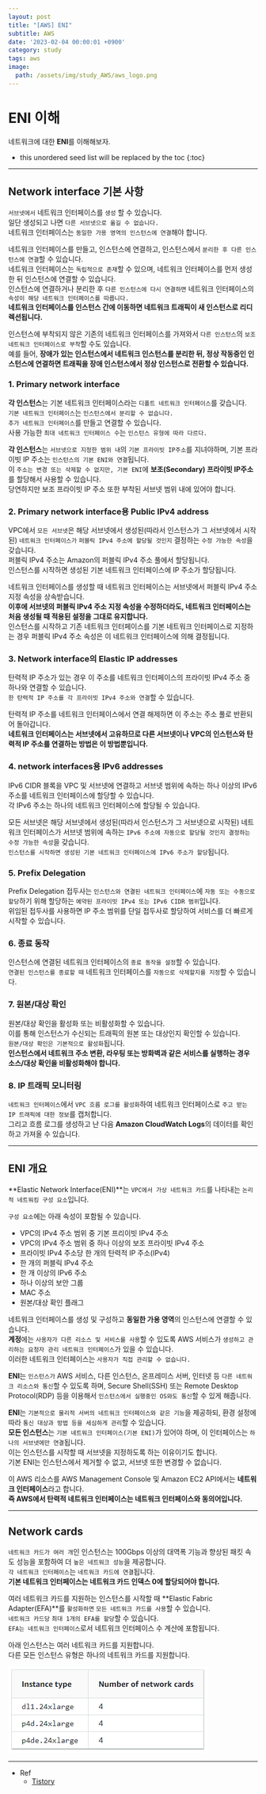```yaml
---
layout: post
title: "[AWS] ENI"
subtitle: AWS
date: '2023-02-04 00:00:01 +0900'
category: study
tags: aws
image:
  path: /assets/img/study_AWS/aws_logo.png
---
```


# ENI 이해
네트워크에 대한 **ENI**를 이해해보자.

<!--more-->

* this unordered seed list will be replaced by the toc
{:toc}

<hr/>

## Network interface 기본 사항

`서브넷에서` 네트워크 인터페이스를 `생성` 할 수 있습니다. <br>
일단 생성되고 나면 `다른 서브넷으로 옮길 수 없습니다.` <br>
네트워크 인터페이스는 `동일한 가용 영역의 인스턴스에 연결`해야 합니다. <br>

네트워크 인터페이스를 만들고, 인스턴스에 연결하고, 인스턴스에서 `분리한 후 다른 인스턴스에 연결`할 수 있습니다. <br>
네트워크 인터페이스는 `독립적으로 존재`할 수 있으며, 네트워크 인터페이스를 먼저 생성한 뒤 인스턴스에 연결할 수 있습니다. <br>
인스턴스에 연결하거나 분리한 후 `다른 인스턴스에 다시 연결하면` 네트워크 인터페이스의 `속성이 해당 네트워크 인터페이스를 따릅니다.` <br>
**네트워크 인터페이스를 인스턴스 간에 이동하면 네트워크 트래픽이 새 인스턴스로 리디렉션됩니다.** <br>

인스턴스에 부착되지 않은 기존의 네트워크 인터페이스를 가져와서 `다른 인스턴스`의 `보조 네트워크 인터페이스로 부착`할 수도 있습니다. <br>
예를 들어, **장애가 있는 인스턴스에서 네트워크 인스턴스를 분리한 뒤, 정상 작동중인 인스턴스에 연결하면 트래픽을 장애 인스턴스에서 정상 인스턴스로 전환할 수 있습니다.** <br>


### 1. Primary network interface

**각 인스턴스**는 기본 네트워크 인터페이스라는 `디폴트 네트워크 인터페이스`를 갖습니다. <br>
`기본 네트워크 인터페이스`는 `인스턴스에서 분리할 수 없습니다.` <br>
`추가 네트워크 인터페이스`를 만들고 연결할 수 있습니다. <br>
사용 가능한 `최대 네트워크 인터페이스 수`는 `인스턴스 유형에 따라 다르다.` <br>

**각 인스턴스**는 `서브넷으로 지정한 범위 내`의 `기본 프라이빗 IP주소`를 지녀야하며, 기본 프라이빗 IP 주소는 `인스턴스의 기본 ENI와 연결`됩니다. <br>
이 `주소는 변경 또는 삭제할 수 없지만, 기본 ENI`에 **보조(Secondary) 프라이빗 IP주소**를 할당해서 사용할 수 있습니다. <br>
당연하지만 보조 프라이빗 IP 주소 또한 부착된 서브넷 범위 내에 있어야 합니다. <br>

### 2. Primary network interface용 Public IPv4 address

VPC에서 `모든 서브넷`은 해당 서브넷에서 생성된(따라서 인스턴스가 그 서브넷에서 시작된) `네트워크 인터페이스가` `퍼블릭 IPv4 주소에 할당될 것인지` 결정하는 `수정 가능한 속성`을 갖습니다. <br>
퍼블릭 IPv4 주소는 Amazon의 퍼블릭 IPv4 주소 풀에서 할당됩니다. <br>
인스턴스를 시작하면 생성된 기본 네트워크 인터페이스에 IP 주소가 할당됩니다. <br>

네트워크 인터페이스를 생성할 때 네트워크 인터페이스는 서브넷에서 퍼블릭 IPv4 주소 지정 속성을 상속받습니다. <br>
**이후에 서브넷의 퍼블릭 IPv4 주소 지정 속성을 수정하더라도, 네트워크 인터페이스는 처음 생성될 때 적용된 설정을 그대로 유지합니다.** <br>
인스턴스를 시작하고 기존 네트워크 인터페이스를 기본 네트워크 인터페이스로 지정하는 경우 퍼블릭 IPv4 주소 속성은 이 네트워크 인터페이스에 의해 결정됩니다. <br>

### 3. Network interface의 Elastic IP addresses

탄력적 IP 주소가 있는 경우 이 주소를 네트워크 인터페이스의 프라이빗 IPv4 주소 중 하나와 연결할 수 있습니다. <br>
`한 탄력적 IP 주소를 각 프라이빗 IPv4 주소와 연결`할 수 있습니다. <br>

탄력적 IP 주소를 네트워크 인터페이스에서 연결 해제하면 이 주소는 주소 풀로 반환되어 돌아갑니다. <br>
**네트워크 인터페이스는 서브넷에서 고유하므로 다른 서브넷이나 VPC의 인스턴스와 탄력적 IP 주소를 연결하는 방법은 이 방법뿐입니다.**  <br>

### 4. network interfaces용 IPv6 addresses

IPv6 CIDR 블록을 VPC 및 서브넷에 연결하고 서브넷 범위에 속하는 하나 이상의 IPv6 주소를 네트워크 인터페이스에 할당할 수 있습니다. <br>
각 IPv6 주소는 하나의 네트워크 인터페이스에 할당될 수 있습니다. <br>

모든 서브넷은 해당 서브넷에서 생성된(따라서 인스턴스가 그 서브넷으로 시작된) 네트워크 인터페이스가 서브넷 범위에 속하는 `IPv6 주소에 자동으로 할당될 것인지 결정하는 수정 가능한 속성`을 갖습니다. <br>
`인스턴스를 시작하면 생성된 기본 네트워크 인터페이스에 IPv6 주소가 할당`됩니다. <br>

### 5. Prefix Delegation

Prefix Delegation 접두사는 `인스턴스와 연결된 네트워크 인터페이스`에 `자동 또는 수동으로 할당`하기 위해 할당하는 `예약된 프라이빗 IPv4 또는 IPv6 CIDR 범위`입니다. <br>
위임된 접두사를 사용하면 IP 주소 범위를 단일 접두사로 할당하여 서비스를 더 빠르게 시작할 수 있습니다.  <br>

### 6. 종료 동작

인스턴스에 연결된 네트워크 인터페이스의 `종료 동작을 설정`할 수 있습니다. <br>
`연결된 인스턴스를 종료할 때` 네트워크 인터페이스를 `자동으로 삭제할지를 지정`할 수 있습니다. <br>

### 7. 원본/대상 확인

원본/대상 확인을 활성화 또는 비활성화할 수 있습니다. <br>
이를 통해 인스턴스가 수신되는 트래픽의 원본 또는 대상인지 확인할 수 있습니다. <br>
`원본/대상 확인은 기본적으로 활성화`됩니다. <br>
**인스턴스에서 네트워크 주소 변환, 라우팅 또는 방화벽과 같은 서비스를 실행하는 경우 소스/대상 확인을 비활성화해야 합니다.**

### 8. IP 트래픽 모니터링

`네트워크 인터페이스`에서 `VPC 흐름 로그를 활성화`하여 네트워크 인터페이스로 `주고 받는 IP 트래픽에 대한 정보`를 캡처합니다. <br>
그리고 흐름 로그를 생성하고 난 다음 **Amazon CloudWatch Logs**의 데이터를 확인하고 가져올 수 있습니다. <br>

<hr/>

## ENI 개요

**Elastic Network Interface(ENI)**는 `VPC에서 가상 네트워크 카드`를 나타내는 `논리적 네트워킹 구성 요소`입니다. <br>

`구성 요소`에는 아래 속성이 포함될 수 있습니다. <br>
* VPC의 IPv4 주소 범위 중 기본 프리이빗 IPv4 주소
* VPC의 IPv4 주소 범위 중 하나 이상의 보조 프라이빗 IPv4 주소
* 프라이빗 IPv4 주소당 한 개의 탄력적 IP 주소(IPv4)
* 한 개의 퍼블릭 IPv4 주소
* 한 개 이상의 IPv6 주소
* 하나 이상의 보안 그룹
* MAC 주소
* 원본/대상 확인 플래그

네트워크 인터페이스를 생성 및 구성하고 **동일한 가용 영역**의 인스턴스에 연결할 수 있습니다. <br>
**계정**에는 `사용자가 다른 리소스 및 서비스를 사용`할 수 있도록 AWS 서비스가 `생성하고 관리하는 요청자 관리 네트워크 인터페이스`가 있을 수 있습니다. <br>
이러한 네트워크 인터페이스는 `사용자가 직접 관리할 수 없습니다.` <br>

**ENI**는 `인스턴스가` AWS 서비스, 다른 인스턴스, 온프레미스 서버, 인터넷 등 `다른 네트워크 리소스와 통신`할 수 있도록 하며, Secure Shell(SSH) 또는 Remote Desktop Protocol(RDP) 등을 이용해서 `인스턴스에서 실행중인 OS와도 통신`할 수 있게 해줍니다. <br>

**ENI**는 `기본적으로 물리적 서버의 네트워크 인터페이스와 같은 기능`을 제공하되, 환경 설정에 따라 `통신 대상과 방법 등을 세심하게 관리`할 수 있습니다. <br>
**모든 인스턴스**는 `기본 네트워크 인터페이스(기본 ENI)`가 있어야 하며, 이 인터페이스는 `하나의 서브넷에만 연결`됩니다. <br>
이는 인스턴스를 시작할 때 서브넷을 지정하도록 하는 이유이기도 합니다. <br>
기본 ENI는 인스턴스에서 제거할 수 없고, 서브넷 또한 변경할 수 없습니다. <br>

이 AWS 리소스를 AWS Management Console 및 Amazon EC2 API에서는 **네트워크 인터페이스**라고 합니다. <br>
**즉 AWS에서 탄력적 네트워크 인터페이스는 네트워크 인터페이스와 동의어입니다.** <br>

<hr/>

## Network cards

`네트워크 카드가 여러 개`인 인스턴스는 100Gbps 이상의 대역폭 기능과 향상된 패킷 속도 성능을 포함하여 더 `높은 네트워크 성능`을 제공합니다. <br>
`각 네트워크 인터페이스`는 `네트워크 카드에 연결`됩니다. <br>
**기본 네트워크 인터페이스는 네트워크 카드 인덱스 0에 할당되어야 합니다.**

여러 네트워크 카드를 지원하는 인스턴스를 시작할 때 **Elastic Fabric Adapter(EFA)**를 `활성화하면` `모든 네트워크 카드를 사용`할 수 있습니다. <br>
`네트워크 카드당` `최대 1개의 EFA를 할당`할 수 있습니다. <br>
`EFA는 네트워크 인터페이스`로서 네트워크 인터페이스 수 계산에 포함됩니다.

아래 인스턴스는 여러 네트워크 카드를 지원합니다. <br>
다른 모든 인스턴스 유형은 하나의 네트워크 카드를 지원합니다.<br>

![Instance_type_Number_of_network_cards](/assets/img/study_AWS/[AWS]_ENI_이해/Instance_type_Number_of_network_cards.png)

<hr/>

* Ref
  - [Tistory](https://kimjingo.tistory.com/197)